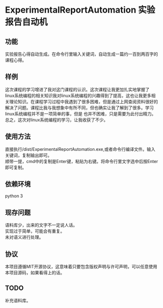 # ExperimentalReportAutomation 实验报告自动机  
## 功能  
实验报告心得自动生成。在命令行里输入关键词，自动生成一篇约一百到两百字的课程心得。  
## 样例  
这次课程的学习增进了我对这门课程的认识。这次课程让我更加扎实地掌握了linux系统编程的相关知识我对linux系统编程的兴趣得到了提高，这也让我更多相关理论知识。在课程学习过程中我遇到了很多困难，但是通过上网查阅资料很好的解决了问题。课程比我与我想象中有所不同，但也确实让我了解到了很多。学习linux系统编程并不是一项简单的事，但是 也并不困难，只是需要为此付出精力。总之，这次对linux系统编程的学习，让我收获了不少。  
## 使用方法  
直接执行/dist/ExperimentalReportAutomation.exe,或者命令行编译文件。输入关键词，复制输出即可。   
顺带一提，cmd中的复制是Enter键，粘贴为右键。将命令行里文字选中后按Enter即可复制。     
## 依赖环境  
python 3   
## 现存问题   
语料库少，出来的文字不一定说人话。  
实现过于简单，可能会有重复。  
未对语义进行处理。  
## 协议  
本项目遵循MIT开源协议，这意味着只要包含版权声明与许可声明，可以任意使用本项目源码，如果看得上的话。     
## TODO 
补充语料库。

